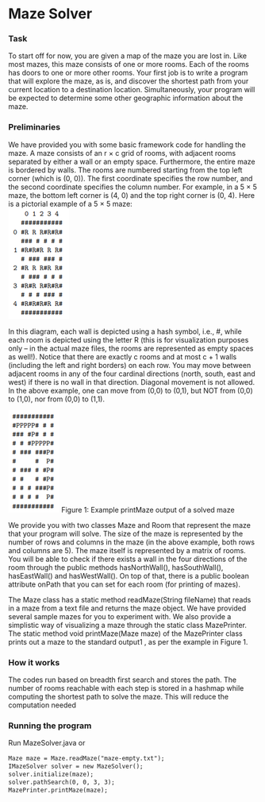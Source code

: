 # Maze Solver

### Task
To start off for now, you are given a map of the maze you are lost in. Like most mazes, this maze consists of one or more rooms. Each of the rooms has doors to one or more other rooms. Your first job is to write a program that will explore the maze, as is, and discover the shortest path from your current location to a destination location. Simultaneously, your program will be expected to determine some other geographic information about the maze.

### Preliminaries
We have provided you with some basic framework code for handling the maze. A maze consists of an r × c grid of rooms, with adjacent rooms separated by either a wall or an empty space. Furthermore, the entire maze is bordered by walls. The rooms are numbered starting from the top left corner (which is (0, 0)). The first coordinate specifies the row number, and the second coordinate specifies the column number. For example, in a 5 × 5 maze, the bottom left corner is (4, 0) and the top right corner is (0, 4). Here is a pictorial example of a 5 × 5 maze:	
![alt text](https://github.com/marcuspeh/Maze-Solver/blob/main/img/example.PNG "Example")

In this diagram, each wall is depicted using a hash symbol, i.e., #, while each room is depicted using the letter R (this is for visualization purposes only – in the actual maze files, the rooms are represented as empty spaces as well!). Notice that there are exactly c rooms and at most c + 1 walls (including the left and right borders) on each row.
You may move between adjacent rooms in any of the four cardinal directions (north, south, east and west) if there is no wall in that direction. Diagonal movement is not allowed. In the above example, one can move from (0,0) to (0,1), but NOT from (0,0) to (1,0), nor from (0,0) to (1,1).

![alt text](https://github.com/marcuspeh/Maze-Solver/blob/main/img/fig1.PNG "Figure 1")
Figure 1: Example printMaze output of a solved maze

We provide you with two classes Maze and Room that represent the maze that your program will solve. The size of the maze is represented by the number of rows and columns in the maze (in the above example, both rows and columns are 5). The maze itself is represented by a matrix of rooms. You will be able to check if there exists a wall in the four directions of the room through the public methods hasNorthWall(), hasSouthWall(), hasEastWall() and hasWestWall(). On top of that, there is a public boolean attribute onPath that you can set for each room (for printing of mazes).

The Maze class has a static method readMaze(String fileName) that reads in a maze from a text file and returns the maze object. We have provided several sample mazes for you to experiment with. We also provide a simplistic way of visualizing a maze through the static class MazePrinter. The static method void printMaze(Maze maze) of the MazePrinter class prints out a maze to the standard output1 , as per the example in Figure 1.

### How it works
The codes run based on breadth first search and stores the path. The number of rooms reachable with each step is stored in a hashmap while computing the shortest path to solve the maze. This will reduce the computation needed

### Running the program
Run MazeSolver.java or
```
Maze maze = Maze.readMaze("maze-empty.txt");
IMazeSolver solver = new MazeSolver();
solver.initialize(maze);
solver.pathSearch(0, 0, 3, 3);
MazePrinter.printMaze(maze);
```

